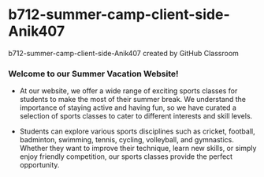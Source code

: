 # b712-summer-camp-client-side-Anik407
b712-summer-camp-client-side-Anik407 created by GitHub Classroom



<h3>Welcome to our Summer Vacation Website!</h3>


* <p className='font-semibold'>At our website, we offer a wide range of exciting sports classes for students to make the most of their summer break. We understand the importance of staying active and having fun, so we have curated a selection of sports classes to cater to different interests and skill levels.</p>


* <p>Students can explore various sports disciplines such as cricket, football, badminton, swimming, tennis, cycling, volleyball, and gymnastics. Whether they want to improve their technique, learn new skills, or simply enjoy friendly competition, our sports classes provide the perfect opportunity.</p>